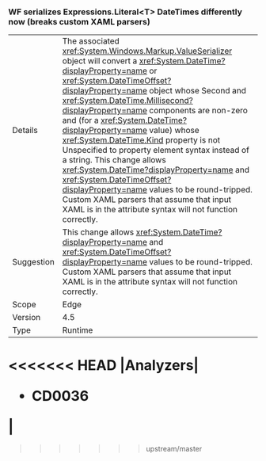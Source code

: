 ### WF serializes Expressions.Literal&lt;T&gt; DateTimes differently now (breaks custom XAML parsers)

|   |   |
|---|---|
|Details|The associated <xref:System.Windows.Markup.ValueSerializer> object will convert a <xref:System.DateTime?displayProperty=name> or <xref:System.DateTimeOffset?displayProperty=name> object whose Second and <xref:System.DateTime.Millisecond?displayProperty=name> components are non-zero and (for a <xref:System.DateTime?displayProperty=name> value) whose <xref:System.DateTime.Kind> property is not Unspecified to property element syntax instead of a string. This change allows <xref:System.DateTime?displayProperty=name> and <xref:System.DateTimeOffset?displayProperty=name> values to be round-tripped. Custom XAML parsers that assume that input XAML is in the attribute syntax will not function correctly.|
|Suggestion|This change allows <xref:System.DateTime?displayProperty=name> and <xref:System.DateTimeOffset?displayProperty=name> values to be round-tripped. Custom XAML parsers that assume that input XAML is in the attribute syntax will not function correctly.|
|Scope|Edge|
|Version|4.5|
|Type|Runtime|
<<<<<<< HEAD
|Analyzers|<ul><li>CD0036</li></ul>|
=======
>>>>>>> upstream/master

